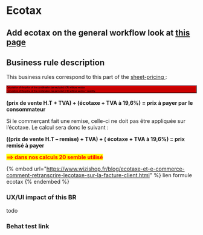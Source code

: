 # Ecotax

## Add ecotax on the general workflow look at [this page](./)

## Business rule description

This business rules correspond to this part of the [sheet-pricing ](https://docs.google.com/spreadsheets/d/1yHwk9nc1Ab9T6s-fqybFpm6P8ejGac-SpO6miR39uOY/edit#gid=538880055):

![](<../../../.gitbook/assets/image (1) (1) (1) (1) (1) (1) (1) (1) (1) (1) (1).png>)

**(prix de vente H.T + TVA) + (écotaxe + TVA à 19,6%) = prix à payer par le consommateur**

Si le commerçant fait une remise, celle-ci ne doit pas être appliquée sur l’écotaxe. Le calcul sera donc le suivant :

**((prix de vente H.T – remise) + TVA) + ( écotaxe + TVA à 19,6%) = prix remisé à payer**

<mark style="color:red;">**==> dans nos calculs 20 semble utilisé**</mark>

{% embed url="https://www.wizishop.fr/blog/ecotaxe-et-e-commerce-comment-retranscrire-lecotaxe-sur-la-facture-client.html" %}
lien formule ecotax
{% endembed %}

### UX/UI impact of this BR

todo

### Behat test link
